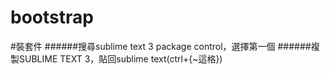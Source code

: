 # bootstrap
#裝套件
######搜尋sublime text 3 package control，選擇第一個
######複製SUBLIME TEXT 3，貼回sublime text(ctrl+{~這格})
#
